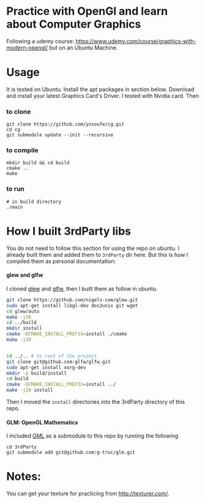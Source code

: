 # Practice with OpenGl and learn about Computer Graphics

Following a udemy course: https://www.udemy.com/course/graphics-with-modern-opengl/ 
but on an Ubuntu Machine.

# Usage
It is tested on Ubuntu. Install the apt packages in section below. 
Download and install your latest Graphics Card's Driver. 
I tested with Nvidia card. Then

### to clone
```
git clone https://github.com/yosoufe/cg.git
cd cg
git submodule update --init --recursive
```

### to compile
```
mkdir build && cd build
cmake ..
make
```

### to run
```
# in build directory
./main

```

# How I built 3rdParty libs
You do not need to follow this section for using the repo on ubuntu.
I already built them and added them to `3rdParty` dir here.
But this is how I compiled them as personal documentation:

#### glew and glfw
I cloned [glew](http://glew.sourceforge.net/) and 
[glfw](https://www.glfw.org/download.html), 
then I built them as follow in ubuntu.

```bash
git clone https://github.com/nigels-com/glew.git
sudo apt-get install libgl-dev dos2unix git wget
cd glew/auto
make -j20
cd ../build
mkdir install
cmake -DCMAKE_INSTALL_PREFIX=install ./cmake
make -j20


cd ../.. # to root of the project
git clone git@github.com:glfw/glfw.git
sudo apt-get install xorg-dev
mkdir -p build/install
cd build
cmake -DCMAKE_INSTALL_PREFIX=install ../
make -j20 install
```

Then I moved the `install` directories into the 3rdParty directory of this repo.

#### GLM: OpenGL Mathematics
I included [GML](http://glm.g-truc.net/) as a submodule 
to this repo by running the following

```
cd 3rdParty
git submodule add git@github.com:g-truc/glm.git
```

# Notes:
You can get your texture for practicing from http://texturer.com/.